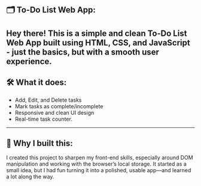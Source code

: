 🗂️ To-Do List Web App:
----------------------------------------------------------------------------------------------------------------------------------------------------
Hey there! This is a simple and clean To-Do List Web App built using HTML, CSS, and JavaScript - just the basics, but with a smooth user experience.
----------------------------------------------------------------------------------------------------------------------------------------------------
🛠 What it does:
----------------------------------------------------------------------------------------------------------------------------------------------------
- Add, Edit, and Delete tasks
- Mark tasks as complete/incomplete
- Responsive and clean UI design
- Real-time task counter.
-----------------------------------------------------------------------------------------------------------------------------------------------------
🌟 Why I built this:
-----------------------------------------------------------------------------------------------------------------------------------------------------
I created this project to sharpen my front-end skills, especially around DOM manipulation and working with the browser’s local storage. It started 
as a small idea, but I had fun turning it into a polished, usable app—and learned a lot along the way.
